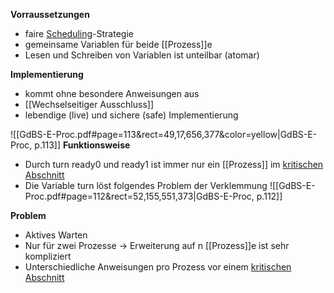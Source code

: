 **Vorraussetzungen**
- faire [Scheduling](Scheduler.md)-Strategie 
- gemeinsame Variablen für beide [[Prozess]]e 
- Lesen und Schreiben von Variablen ist unteilbar (atomar)

**Implementierung**
- kommt ohne besondere Anweisungen aus
- [[Wechselseitiger Ausschluss]]
- lebendige (live) und sichere (safe) Implementierung

![[GdBS-E-Proc.pdf#page=113&rect=49,17,656,377&color=yellow|GdBS-E-Proc, p.113]]
**Funktionsweise**
- Durch turn ready0 und ready1 ist immer nur ein [[Prozess]] im [kritischen Abschnitt](Kritischer%20Abschnitt.md) 
- Die Variable turn löst folgendes Problem der Verklemmung
![[GdBS-E-Proc.pdf#page=112&rect=52,155,551,373|GdBS-E-Proc, p.112]]

**Problem**
- Aktives Warten
- Nur für zwei Prozesse -> Erweiterung auf n [[Prozess]]e ist sehr kompliziert
- Unterschiedliche Anweisungen pro Prozess vor einem [kritischen Abschnitt](Kritischer%20Abschnitt.md) 